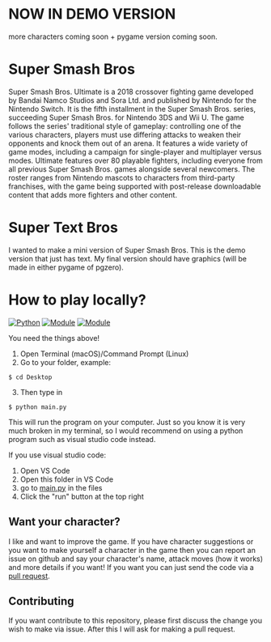 # NOW IN DEMO VERSION
more characters coming soon + pygame version coming soon.

# Super Smash Bros

Super Smash Bros. Ultimate is a 2018 crossover fighting game developed by Bandai Namco Studios and Sora Ltd. and published by Nintendo for the Nintendo Switch. It is the fifth installment in the Super Smash Bros. series, succeeding Super Smash Bros. for Nintendo 3DS and Wii U. The game follows the series' traditional style of gameplay: controlling one of the various characters, players must use differing attacks to weaken their opponents and knock them out of an arena. It features a wide variety of game modes, including a campaign for single-player and multiplayer versus modes. Ultimate features over 80 playable fighters, including everyone from all previous Super Smash Bros. games alongside several newcomers. The roster ranges from Nintendo mascots to characters from third-party franchises, with the game being supported with post-release downloadable content that adds more fighters and other content.

# Super Text Bros

I wanted to make a mini version of Super Smash Bros. This is the demo version that just has text. My final version should have graphics (will be made in either pygame of pgzero). 

# How to play locally?
[![Python](https://img.shields.io/badge/python-v3.9.5-blue)](https://www.python.org/downloads/) [![Module](https://img.shields.io/badge/module-getkey-orange)](https://pypi.org/project/getkey/) [![Module](https://img.shields.io/badge/module-operator-orange)](https://docs.python.org/3/library/operator.html)

You need the things above!

1. Open Terminal (macOS)/Command Prompt (Linux)
2. Go to your folder, example:

```
$ cd Desktop
```
3. Then type in
```
$ python main.py
```
This will run the program on your computer. Just so you know it is very much broken in my terminal, so I would recommend on using a python program such as visual studio code instead.

If you use visual studio code:
1. Open VS Code
2. Open this folder in VS Code
3. go to [main.py](htttps://python.org) in the files
4. Click the "run" button at the top right

## Want your character?

I like and want to improve the game. If you have character suggestions or you want to make yourself a character in the game then you can report an issue on github and say your character's name, attack moves (how it works) and more details if you want! If you want you can just send the code via a [pull request](https://github.com/YEETEDWIN/Super-Text-Bros.-Ultimate/blob/main/REQUEST.md).

## Contributing

If you want contribute to this repository, please first discuss the change you wish to make via issue. After this I will ask for making a pull request.
